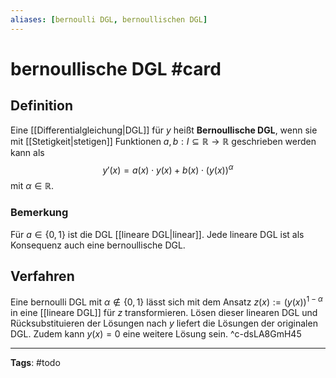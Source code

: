 ```yaml
---
aliases: [bernoulli DGL, bernoullischen DGL]
---
```


# bernoullische DGL #card
## Definition
Eine [[Differentialgleichung|DGL]] für $y$ heißt **Bernoullische DGL**, wenn sie mit [[Stetigkeit|stetigen]] Funktionen $a,b: I \subseteq \mathbb{R} \to \mathbb{R}$ geschrieben werden kann als
$$
y'(x) = a(x) \cdot y(x) + b(x) \cdot (y(x))^{\alpha}
$$
mit $\alpha \in \mathbb{R}$.

### Bemerkung
Für $a \in \{0,1\}$ ist die DGL [[lineare DGL|linear]]. Jede lineare DGL ist als Konsequenz auch eine bernoullische DGL.

## Verfahren
Eine bernoulli DGL mit $\alpha \notin \{0,1\}$ lässt sich mit dem Ansatz $z(x) := (y(x))^{1-\alpha}$ in eine [[lineare DGL]] für $z$ transformieren. Lösen dieser linearen DGL und Rücksubstituieren der Lösungen nach $y$ liefert die Lösungen der originalen DGL. Zudem kann $y(x) = 0$ eine weitere Lösung sein.
^c-dsLA8GmH45

---
**Tags**: #todo 